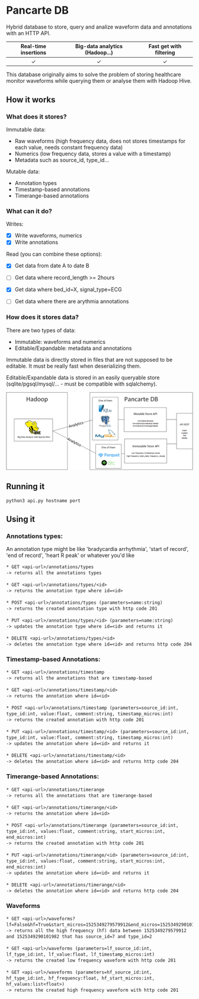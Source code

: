 # Pancarte DB

Hybrid database to store, query and analize waveform data and annotations with an HTTP API.

| Real-time insertions | Big-data analytics (Hadoop...) | Fast get with filtering |
|:--------------------:|:------------------------------:|:-----------------------:|
|         ✓            |                 ✓              |             ✓           |

This database originally aims to solve the problem of storing healthcare monitor waveforms while querying them or analyse them with Hadoop Hive.

## How it works

### What does it stores?

Immutable data:

* Raw waveforms (high frequency data, does not stores timestamps for each value, needs constant frequency data)
* Numerics (low frequency data, stores a value with a timestamp)
* Metadata such as source_id, type_id...

Mutable data:

* Annotation types
* Timestamp-based annotations
* Timerange-based annotations


### What can it do?

Writes:

* [x] Write waveforms, numerics
* [x] Write annotations

Read (you can combine these options):

* [x] Get data from date A to date B
* [ ] Get data where record_length >= 2hours
* [x] Get data where bed_id=X, signal_type=ECG
* [ ] Get data where there are arythmia annotations


### How does it stores data?

There are two types of data:

* Immutable: waveforms and numerics
* Editable/Expandable: metadata and annotations

Immutable data is directly stored in files that are not supposed to be editable. It must be really fast when deserializing them. 

Editable/Expandable data is stored in an easily queryable store (sqlite/pgsql/mysql/... - must be compatible with sqlalchemy).

![alt text](architecture.png)

## Running it

```
python3 api.py hostname port
```


## Using it

### Annotations types:

An annotation type might be like 'bradycardia arrhythmia', 'start of record', 'end of record', 'heart R peak' or whatever you'd like

```
* GET <api-url>/annotations/types
-> returns all the annotations types

* GET <api-url>/annotations/types/<id>
-> returns the annotation type where id=<id>

* POST <api-url>/annotations/types (parameters=name:string)
-> returns the created annotation type with http code 201

* PUT <api-url>/annotations/types/<id> (parameters=name:string)
-> updates the annotation type where id=<id> and returns it

* DELETE <api-url>/annotations/types/<id>
-> deletes the annotation type where id=<id> and returns http code 204
```

### Timestamp-based Annotations:

```
* GET <api-url>/annotations/timestamp
-> returns all the annotations that are timestamp-based

* GET <api-url>/annotations/timestamp/<id>
-> returns the annotation where id=<id>

* POST <api-url>/annotations/timestamp (parameters=source_id:int, type_id:int, value:float, comment:string, timestamp_micros:int) 
-> returns the created annotation with http code 201

* PUT <api-url>/annotations/timestamp/<id> (parameters=source_id:int, type_id:int, value:float, comment:string, timestamp_micros:int)
-> updates the annotation where id=<id> and returns it

* DELETE <api-url>/annotations/timestamp/<id>
-> deletes the annotation where id=<id> and returns http code 204
```

### Timerange-based Annotations:

```
* GET <api-url>/annotations/timerange
-> returns all the annotations that are timerange-based

* GET <api-url>/annotations/timerange/<id>
-> returns the annotation where id=<id>

* POST <api-url>/annotations/timerange (parameters=source_id:int, type_id:int, values:float, comment:string, start_micros:int, end_micros:int)
-> returns the created annotation with http code 201

* PUT <api-url>/annotations/timerange/<id> (parameters=source_id:int, type_id:int, values:float, comment:string, start_micros:int, end_micros:int) 
-> updates the annotation where id=<id> and returns it

* DELETE <api-url>/annotations/timerange/<id>
-> deletes the annotation where id=<id> and returns http code 204
```

### Waveforms

```
* GET <api-url>/waveforms?lf=False&hf=True&start_micros=1525349279579912&end_micros=1525349290101982&source_id=7&type_id=2
-> returns all the high frequency (hf) data between 1525349279579912 and 1525349290101982 that has source_id=7 and type_id=2

* GET <api-url>/waveforms (parameters=lf_source_id:int, lf_type_id:int, lf_value:float, lf_timestamp_micros:int)
-> returns the created low frequency waveform with http code 201

* GET <api-url>/waveforms (parameters=hf_source_id:int, hf_type_id:int, hf_frequency:float, hf_start_micros:int, hf_values:list<float>)
-> returns the created high frequency waveform with http code 201
```